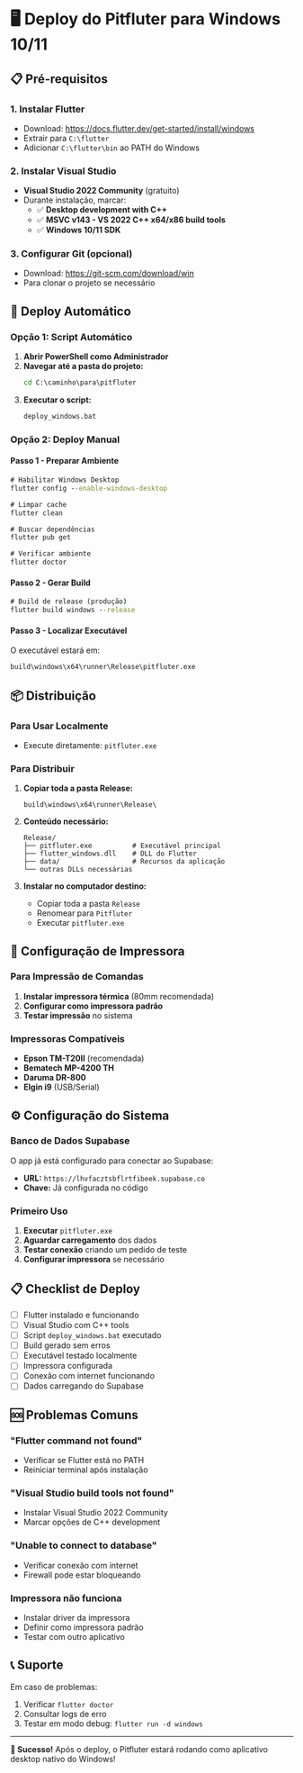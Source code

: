 # 🖥️ Deploy do Pitfluter para Windows 10/11

## 📋 Pré-requisitos

### 1. Instalar Flutter
- Download: https://docs.flutter.dev/get-started/install/windows
- Extrair para `C:\flutter`
- Adicionar `C:\flutter\bin` ao PATH do Windows

### 2. Instalar Visual Studio
- **Visual Studio 2022 Community** (gratuito)
- Durante instalação, marcar:
  - ✅ **Desktop development with C++**
  - ✅ **MSVC v143 - VS 2022 C++ x64/x86 build tools**
  - ✅ **Windows 10/11 SDK**

### 3. Configurar Git (opcional)
- Download: https://git-scm.com/download/win
- Para clonar o projeto se necessário

## 🚀 Deploy Automático

### Opção 1: Script Automático
1. **Abrir PowerShell como Administrador**
2. **Navegar até a pasta do projeto:**
   ```cmd
   cd C:\caminho\para\pitfluter
   ```
3. **Executar o script:**
   ```cmd
   deploy_windows.bat
   ```

### Opção 2: Deploy Manual

#### Passo 1 - Preparar Ambiente
```cmd
# Habilitar Windows Desktop
flutter config --enable-windows-desktop

# Limpar cache
flutter clean

# Buscar dependências  
flutter pub get

# Verificar ambiente
flutter doctor
```

#### Passo 2 - Gerar Build
```cmd
# Build de release (produção)
flutter build windows --release
```

#### Passo 3 - Localizar Executável
O executável estará em:
```
build\windows\x64\runner\Release\pitfluter.exe
```

## 📦 Distribuição

### Para Usar Localmente
- Execute diretamente: `pitfluter.exe`

### Para Distribuir
1. **Copiar toda a pasta Release:**
   ```
   build\windows\x64\runner\Release\
   ```

2. **Conteúdo necessário:**
   ```
   Release/
   ├── pitfluter.exe          # Executável principal
   ├── flutter_windows.dll    # DLL do Flutter
   ├── data/                  # Recursos da aplicação
   └── outras DLLs necessárias
   ```

3. **Instalar no computador destino:**
   - Copiar toda a pasta `Release`
   - Renomear para `Pitfluter`
   - Executar `pitfluter.exe`

## 🔧 Configuração de Impressora

### Para Impressão de Comandas
1. **Instalar impressora térmica** (80mm recomendada)
2. **Configurar como impressora padrão**
3. **Testar impressão** no sistema

### Impressoras Compatíveis
- **Epson TM-T20II** (recomendada)
- **Bematech MP-4200 TH**  
- **Daruma DR-800**
- **Elgin i9** (USB/Serial)

## ⚙️ Configuração do Sistema

### Banco de Dados Supabase
O app já está configurado para conectar ao Supabase:
- **URL:** `https://lhvfacztsbflrtfibeek.supabase.co`
- **Chave:** Já configurada no código

### Primeiro Uso
1. **Executar** `pitfluter.exe`
2. **Aguardar carregamento** dos dados
3. **Testar conexão** criando um pedido de teste
4. **Configurar impressora** se necessário

## 📋 Checklist de Deploy

- [ ] Flutter instalado e funcionando
- [ ] Visual Studio com C++ tools
- [ ] Script `deploy_windows.bat` executado
- [ ] Build gerado sem erros
- [ ] Executável testado localmente
- [ ] Impressora configurada
- [ ] Conexão com internet funcionando
- [ ] Dados carregando do Supabase

## 🆘 Problemas Comuns

### "Flutter command not found"
- Verificar se Flutter está no PATH
- Reiniciar terminal após instalação

### "Visual Studio build tools not found"
- Instalar Visual Studio 2022 Community
- Marcar opções de C++ development

### "Unable to connect to database"
- Verificar conexão com internet
- Firewall pode estar bloqueando

### Impressora não funciona
- Instalar driver da impressora
- Definir como impressora padrão
- Testar com outro aplicativo

## 📞 Suporte

Em caso de problemas:
1. Verificar `flutter doctor` 
2. Consultar logs de erro
3. Testar em modo debug: `flutter run -d windows`

---

**🎉 Sucesso!** Após o deploy, o Pitfluter estará rodando como aplicativo desktop nativo do Windows!